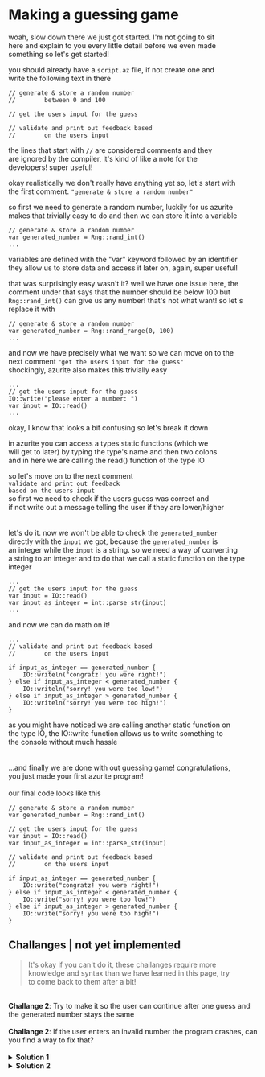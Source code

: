 # Making a guessing game
woah, slow down there we just got started. I'm not going to sit  
here and explain to you every little detail before we even made  
something so let's get started!  

you should already have a `script.az` file, if not create one and  
write the following text in there
```
// generate & store a random number
//        between 0 and 100

// get the users input for the guess

// validate and print out feedback based
//        on the users input

```  
the lines that start with `//` are considered comments and they  
are ignored by the compiler, it's kind of like a note for the  
developers! super useful!  

okay realistically we don't really have anything yet so, let's start with  
the first comment. `"generate & store a random number"`  

so first we need to generate a random number, luckily for us azurite  
makes that trivially easy to do and then we can store it into a variable
```
// generate & store a random number
var generated_number = Rng::rand_int()
...
```
variables are defined with the "var" keyword followed by an identifier  
they allow us to store data and access it later on, again, super useful!  

that was surprisingly easy wasn't it? well we have one issue here, the  
comment under that says that the number should be below 100 but  
`Rng::rand_int()` can give us any number! that's not what want! so let's  
replace it with
```
// generate & store a random number
var generated_number = Rng::rand_range(0, 100)
...
```
and now we have precisely what we want so we can move on to the  
next comment `"get the users input for the guess"`  
shockingly, azurite also makes this trivially easy
```
...
// get the users input for the guess
IO::write("please enter a number: ")
var input = IO::read()
...
```
okay, I know that looks a bit confusing so let's break it down  
  
in azurite you can access a types static functions (which we  
will get to later) by typing the type's name and then two colons  
and in here we are calling the read() function of the type IO  
  
so let's move on to the next comment  
`validate and print out feedback`  
`based on the users input`  
so first we need to check if the users guess was correct and  
if not write out a message telling the user if they are lower/higher  
<br></br>
let's do it. now we won't be able to check the `generated_number`  
directly with the `input` we got, because the `generated_number` is  
an integer while the `input` is a string. so we need a way of converting  
a string to an integer and to do that we call a static function on the type  
integer
```
...
// get the users input for the guess
var input = IO::read()
var input_as_integer = int::parse_str(input)
...  
```
and now we can do math on it!
```
...
// validate and print out feedback based
//        on the users input

if input_as_integer == generated_number {
    IO::writeln("congratz! you were right!")
} else if input_as_integer < generated_number {
    IO::writeln("sorry! you were too low!")
} else if input_as_integer > generated_number {
    IO::writeln("sorry! you were too high!")
}
```
as you might have noticed we are calling another static function on  
the type IO, the IO::write function allows us to write something to  
the console without much hassle  
<br></br>
...and finally we are done with out guessing game! congratulations,  
you just made your first azurite program!
<br></br>
our final code looks like this

```
// generate & store a random number
var generated_number = Rng::rand_int()

// get the users input for the guess
var input = IO::read()
var input_as_integer = int::parse_str(input)

// validate and print out feedback based
//        on the users input

if input_as_integer == generated_number {
    IO::write("congratz! you were right!")
} else if input_as_integer < generated_number {
    IO::write("sorry! you were too low!")
} else if input_as_integer > generated_number {
    IO::write("sorry! you were too high!")
}
```
## Challanges | not yet implemented
> It's okay if you can't do it, these challanges require more  
> knowledge and syntax than we have learned in this page, try  
> to come back to them after a bit!  

<br>
<strong>Challange 2</strong>: Try to make it so the user can continue after one  
guess and the generated number stays the same  
</br>
<br>
<strong>Challange 2</strong>: If the user enters an invalid number the program crashes,  
can you find a way to fix that?
</br>

<br>
<details>
    <summary> <strong>Solution 1</strong> </summary>
        
    using "std_rand"

    // generate & store a random number
    var generated_number = rand_int()
    while true {
        // get the users input for the guess
        var input = IO::read()
        var input_as_integer = int::parse_str(input)

        // validate and print out feedback based
        //        on the users input

        if input_as_integer == generated_number {
            IO::write("congratz! you were right!")
            break
        } else if input_as_integer < generated_number {
            IO::write("sorry! you were too low!")
        } else if input_as_integer > generated_number {
            IO::write("sorry! you were too high!")
        }
    }
</details>

<details>
    <summary> <strong>Solution 2</strong> </summary>
        
    using "std_rand"

    // generate & store a random number
    var generated_number = rand_int()

    // get the users input for the guess
    var input = IO::read()
    var input_as_integer = try {
        int::parse_str(input)
    } catch {
        IO::write("please provide a valid integer")
        Runtime::exit()
    }

    // validate and print out feedback based
    //        on the users input

    if input_as_integer == generated_number {
        IO::write("congratz! you were right!")
    } else if input_as_integer < generated_number {
        IO::write("sorry! you were too low!")
    } else if input_as_integer > generated_number {
        IO::write("sorry! you were too high!")
    }
</details>
</br>